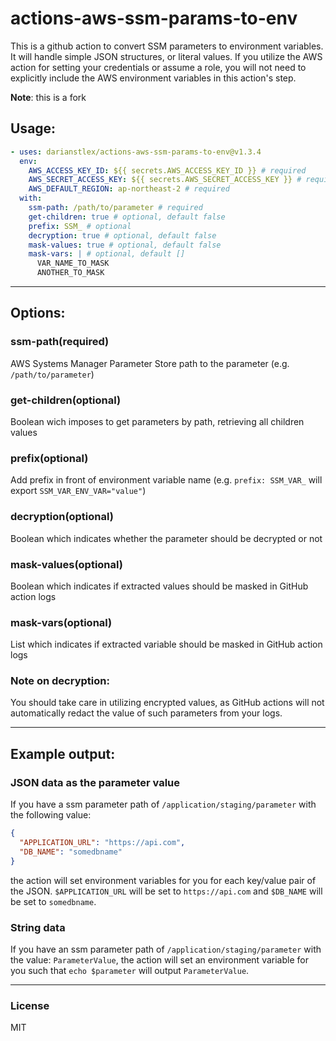 # actions-aws-ssm-params-to-env

This is a github action to convert SSM parameters to environment variables. It will handle
simple JSON structures, or literal values. If you utilize the AWS action for setting
your credentials or assume a role, you will not need to explicitly include the AWS environment
variables in this action's step.

**Note**: this is a fork

## Usage:

```yaml
- uses: darianstlex/actions-aws-ssm-params-to-env@v1.3.4
  env:
    AWS_ACCESS_KEY_ID: ${{ secrets.AWS_ACCESS_KEY_ID }} # required
    AWS_SECRET_ACCESS_KEY: ${{ secrets.AWS_SECRET_ACCESS_KEY }} # required
    AWS_DEFAULT_REGION: ap-northeast-2 # required
  with:
    ssm-path: /path/to/parameter # required
    get-children: true # optional, default false
    prefix: SSM_ # optional
    decryption: true # optional, default false
    mask-values: true # optional, default false
    mask-vars: | # optional, default []
      VAR_NAME_TO_MASK
      ANOTHER_TO_MASK
```
---
## Options:

### ssm-path(required)
AWS Systems Manager Parameter Store path to the parameter
(e.g. `/path/to/parameter`)

### get-children(optional)
Boolean wich imposes to get parameters by path, retrieving all children values

### prefix(optional)
Add prefix in front of environment variable name
(e.g. `prefix: SSM_VAR_` will export `SSM_VAR_ENV_VAR="value"`)

### decryption(optional)
Boolean which indicates whether the parameter should be decrypted or not

### mask-values(optional)
Boolean which indicates if extracted values should be masked in
GitHub action logs

### mask-vars(optional)
List which indicates if extracted variable should be masked in
GitHub action logs

### **Note on decryption:**
You should take care in utilizing encrypted values, as GitHub actions will not automatically redact
the value of such parameters from your logs.

---
## Example output:

### JSON data as the parameter value
If you have a ssm parameter path of `/application/staging/parameter` with the following value:
``` JSON
{
  "APPLICATION_URL": "https://api.com",
  "DB_NAME": "somedbname"
}
```
the action will set environment variables for you for each key/value pair of the JSON.
`$APPLICATION_URL` will be set to `https://api.com` and
`$DB_NAME` will be set to `somedbname`.

### String data
If you have an ssm parameter path of `/application/staging/parameter` with the value:
`ParameterValue`, the action will set an environment variable for you such that `echo $parameter`
will output `ParameterValue`.

---
### License
MIT
